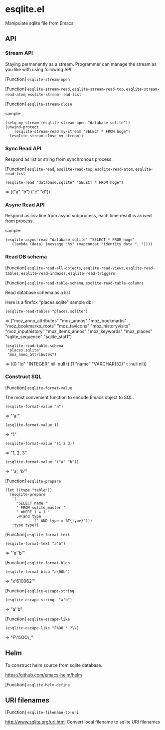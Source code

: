 esqlite.el
==========

Manipulate sqlite file from Emacs

## API

### Stream API

Staying permanently as a stream. Programmer can manage the stream as you like with using following API:

[Function] `esqlite-stream-open`

[Function] `esqlite-stream-read`, `esqlite-stream-read-top`, `esqlite-stream-read-atom`, `esqlite-stream-read-list`

[Function] `esqlite-stream-close`

sample:

```
(setq my-stream (esqlite-stream-open "database.sqlite"))
(unwind-protect
    (esqlite-stream-read my-stream "SELECT * FROM hoge")
  (esqlite-stream-close my-stream))
```

### Sync Read API

Respond as list or string from synchronous process.

[Function] `esqlite-read`, `esqlite-read-top`, `esqlite-read-atom`, `esqlite-read-list`

```
(esqlite-read "database.sqlite" "SELECT * FROM hoge")
```

=>  (("a" "b") ("c" "d"))

### Async Read API

Respond as csv line from async subprocess, each time result is arrived from process.

sample:

```
(esqlite-async-read "database.sqlite" "SELECT * FROM hoge"
   (lambda (data) (message "%s" (mapconcat 'identity data ", "))))
```

### Read DB schema

[Function] `esqlite-read-all-objects`, `esqlite-read-views`, `esqlite-read-tables`, `esqlite-read-indexes`, `esqlite-read-triggers`

[Function] `esqlite-read-table-schema`, `esqlite-read-table-columns`

Read database schema as a list

Here is a firefox "places.sqlite" sample db:

```
(esqlite-read-tables "places.sqlite")
```

  => ("moz_anno_attributes" "moz_annos" "moz_bookmarks" "moz_bookmarks_roots" "moz_favicons" "moz_historyvisits" "moz_inputhistory" "moz_items_annos" "moz_keywords" "moz_places" "sqlite_sequence" "sqlite_stat1")

```
(esqlite-read-table-schema
 "places.sqlite"
 "moz_anno_attributes")
```

=> ((0 "id" "INTEGER" nil :null t) (1 "name" "VARCHAR(32)" t :null nil))

### Construct SQL

[Function] `esqlite-format-value`

  The most convenient function to encode Emacs object to SQL.

```
(esqlite-format-value "a")
```

=> "'a'"

```
(esqlite-format-value 1)
```

=> "1"

```
(esqlite-format-value '(1 2 3))
```

=> "1, 2, 3"

```
(esqlite-format-value '("a" "b"))
```

=> "'a', 'b'"

[Function] `esqlite-prepare`

```
(let ((type "table"))
  (esqlite-prepare
   `(
     "SELECT name "
     " FROM sqlite_master "
     " WHERE 1 = 1 "
     ,@(and type
            `(" AND type = %T{type}")))
   :type type))
```

[Function] `esqlite-format-text`

```
(esqlite-format-text "a'b")
```

=> "'a''b'"

[Function] `esqlite-format-blob`

```
(esqlite-format-blob "a\00b")
```

=> "x'610062'"

[Function] `esqlite-escape-string`

```
(esqlite-escape-string  "a'b")
```

=> "a''b"

[Function] `esqlite-escape-like`

```
(esqlite-escape-like "F%OO_" ?\\)
```

=> "F\\%OO\\_"

## Helm

To construct helm source from sqlite database.

https://github.com/emacs-helm/helm

[Function] `esqlite-helm-define`


## URI filenames

[Function] `esqlite-filename-to-uri`

http://www.sqlite.org/uri.html
Convert local filename to sqlite URI filenames
